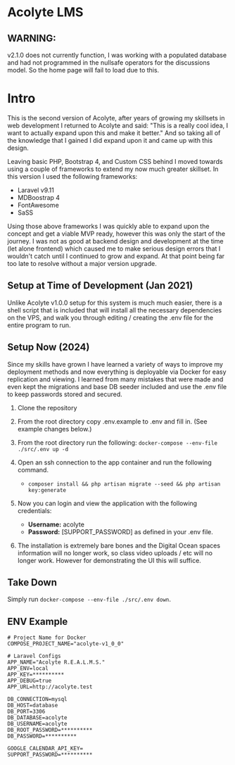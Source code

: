 # Acolyte LMS

## WARNING:
v2.1.0 does not currently function, I was working with a populated database and had not programmed in the nullsafe operators for the discussions model. So the home page will fail to load due to this. 

# Intro

This is the second version of Acolyte, after years of growing my skillsets in web development I returned to Acolyte and said: "This is a really cool idea, I want to actually expand upon this and make it better." And so taking all of the knowledge that I gained I did expand upon it and came up with this design. 

Leaving basic PHP, Bootstrap 4, and Custom CSS behind I moved towards using a couple of frameworks to extend my now much greater skillset. In this version I used the following frameworks:

+ Laravel v9.11
+ MDBoostrap 4
+ FontAwesome
+ SaSS

Using those above frameworks I was quickly able to expand upon the concept and get a viable MVP ready, however this was only the start of the journey. I was not as good at backend design and development at the time (let alone frontend) which caused me to make serious design errors that I wouldn't catch until I continued to grow and expand. At that point being far too late to resolve without a major version upgrade.

## Setup at Time of Development (Jan 2021)
Unlike Acolyte v1.0.0 setup for this system is much much easier, there is a shell script that is included that will install all the necessary dependencies on the VPS, and walk you through editing / creating the .env file for the entire program to run. 

## Setup Now (2024)
Since my skills have grown I have learned a variety of ways to improve my deployment methods and now everything is deployable via Docker for easy replication and viewing. I learned from many mistakes that were made and even kept the migrations and base DB seeder included and use the .env file to keep passwords stored and secured.

1. Clone the repository
2. From the root directory copy .env.example to .env and fill in. (See example changes below.)
3. From the root directory run the following: `docker-compose --env-file ./src/.env up -d`
4. Open an ssh connection to the app container and run the following command.
   
   + `composer install && php artisan migrate --seed && php artisan key:generate`

5. Now you can login and view the application with the following credentials:

   + **Username:** acolyte
   + **Password:** \[SUPPORT_PASSWORD\] as defined in your .env file.  

6. The installation is extremely bare bones and the Digital Ocean spaces information will no longer work, so class video uploads / etc will no longer work. However for demonstrating the UI this will suffice. 

## Take Down
Simply run `docker-compose --env-file ./src/.env down`.

## ENV Example
```dotenv
# Project Name for Docker
COMPOSE_PROJECT_NAME="acolyte-v1_0_0"

# Laravel Configs
APP_NAME="Acolyte R.E.A.L.M.S."
APP_ENV=local
APP_KEY=**********
APP_DEBUG=true
APP_URL=http://acolyte.test

DB_CONNECTION=mysql
DB_HOST=database
DB_PORT=3306
DB_DATABASE=acolyte
DB_USERNAME=acolyte
DB_ROOT_PASSWORD=**********
DB_PASSWORD=**********

GOOGLE_CALENDAR_API_KEY=
SUPPORT_PASSWORD=**********
```